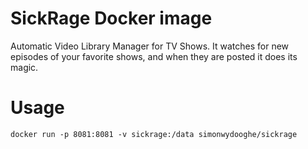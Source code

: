 # SickRage Docker image

Automatic Video Library Manager for TV Shows. It watches for new episodes of your favorite shows, and when they are posted it does its magic.

# Usage

```
docker run -p 8081:8081 -v sickrage:/data simonwydooghe/sickrage
```
